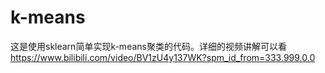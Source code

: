 # k-means
这是使用sklearn简单实现k-means聚类的代码。详细的视频讲解可以看
https://www.bilibili.com/video/BV1zU4y137WK?spm_id_from=333.999.0.0

